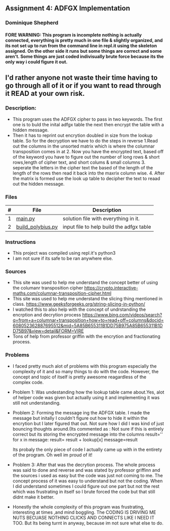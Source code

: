 ## Assignment 4: ADFGX Implementation
### Dominique Shepherd

#### FORE WARNING: This program is incomplete nothing is actually connected, everything is pretty much in one file & slightly organized, and its not set up to run from the command line in repl.it using the skeleton assigned. On the other side it runs but some things are correct and some aren't. Some things are just coded indivisually brute force because its the only way i could figure it out.
## I'd rather anyone not waste their time having to go through all of it or if you want to read through it READ at your own risk.

### Description:
- This program uses the ADFGX cipher to pass in two keywords. The first one is to buld the inital adfgx table the next then encrypt the table with a hidden message.
 - Then it has to reprint out encrytion doubled in size from the lookup table. So for the decryption we have to do the steps in reverse 1.Read out the columns in the unsorted matrix which is where the columnar transposition comes in at 2. Now you have the encrypted text, based off of the keyword you have to figure out the number of long rows & short rows,length of cipher text, and short colums & small columns 3.  seperate the letters in the cipher text the based of the length of the length of the rows then read it back into the maxrix column wise. 4. After the matrix is formed use the look up table to decipher the text to reaad out the hidden message.

### Files

|   #   | File                       | Description                                                |
| :---: | -------------------------- | ---------------------------------------------------------- |
|   1   | [main.py](./main.py)     | solution file with everything in it.                         |
|   2   | [build_polybius.py](./build_polybius)| input file to help build the adfgx table         |



### Instructions

- This project was compiled using repl.it's python3
- I am not sure if its safe to be ran anywhere else.
### Sources
- This site was used to help me understand the concept better of using the columanr transposition cipher
https://crypto.interactive-maths.com/columnar-transposition-cipher.html
- This site was used to help me understand the slicing thing mentioned in class.
https://www.geeksforgeeks.org/string-slicing-in-python/
- I watched this to also help with the concept of undrstanding the encrption and decrytion process
https://www.bing.com/videos/search?q=from+a+columnar+transposition+how+to+read+off+columns&docid=608052362887695512&mid=5A85B655311B1DD75B975A85B655311B1DD75B97&view=detail&FORM=VIRE
- Tons of help from professor griffin with the encrytion and fractionating process.

### Problems
- I faced pretty much alot of problems with this program especially the complexity of it and so many things to do with the code. However, the concept and topic of itself is pretty awesome reagardless of the complex code.
- Problem 1: Was undestanding how the lookup table came about.Yes, alot of helper code was given but actually using it and implementing it was still not understanding.
- Problem 2: Forming the message ing the ADFGX table. I made the message but initally I couldn't figure out how to hide it within the encrytion but I later figured that out. Not sure how I did I was kind of just bouncing thoughts around.(Its commented as : 
  Not sure if this is entirely correct but its storing the encrypted message into the columns
  result=''
  for x in message:
  result= result + lookup[x]
  message=result

  Its probaly the only piece of code I actually came up with in the entirety of the program. Oh well im proud of it!
- Problem 3: After that was the decrytion process. The whole process was said to done and reverse and was stated by professor griffinn and the sources i used as easy but  the code was just not coming to me. The concept process of it was easy to understand but not the coding. When I did understand sometimes I could figure out one part but not the rest which was frustrating in itself so I brute forced the code but that still didnt make it better.
- Honestly the whole complexity of this program was frustrating, interesting at times ,and mind boggling. The CODING IS DRIVING ME NUTS BECUASE NOTHING CLICKS AND CONNECTS LIKE I NEED IT TOO. But Its being turnt in anyway, because im not sure what else to do.
